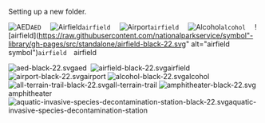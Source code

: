 Setting up a new folder.

![AED](https://raw.githubusercontent.com/nationalparkservice/symbol-library/gh-pages/src/standalone/aed-black-22.svg)`AED  `
![Airfield](https://www.nps.gov/npmap/dev/symbols/pictograph/airfield-black-22.svg)`airfield  `
![Airport](https://www.nps.gov/npmap/dev/symbols/pictograph/airport-black-22.svg)`airfield  `
![Alcohol](https://www.nps.gov/npmap/dev/symbols/pictograph/airfield-black-22.svg)`alcohol  `
![airfield](https://raw.githubusercontent.com/nationalparkservice/symbol"-library/gh-pages/src/standalone/airfield-black-22.svg" alt="airfield  symbol")`airfield  `airfield 

![aed-black-22.svg](https://raw.githubusercontent.com/nationalparkservice/symbol-library/gh-pages/src/standalone/aed-black-22.svg)aed&nbsp;
![airfield-black-22.svg](https://raw.githubusercontent.com/nationalparkservice/symbol-library/gh-pages/src/standalone/airfield-black-22.svg)airfield&nbsp;
![airport-black-22.svg](https://raw.githubusercontent.com/nationalparkservice/symbol-library/gh-pages/src/standalone/airport-black-22.svg)airport
![alcohol-black-22.svg](https://raw.githubusercontent.com/nationalparkservice/symbol-library/gh-pages/src/standalone/alcohol-black-22.svg)alcohol
![all-terrain-trail-black-22.svg](https://raw.githubusercontent.com/nationalparkservice/symbol-library/gh-pages/src/standalone/all-terrain-trail-black-22.svg)all-terrain-trail
![amphitheater-black-22.svg](https://raw.githubusercontent.com/nationalparkservice/symbol-library/gh-pages/src/standalone/amphitheater-black-22.svg)amphitheater
![aquatic-invasive-species-decontamination-station-black-22.svg](https://raw.githubusercontent.com/nationalparkservice/symbol-library/gh-pages/src/standalone/aquatic-invasive-species-decontamination-station-black-22.svg)aquatic-invasive-species-decontamination-station
